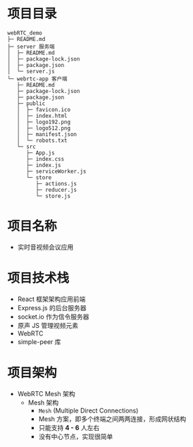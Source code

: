 # 项目目录
```
webRTC_demo
├─ README.md
├─ server 服务端
│  ├─ README.md
│  ├─ package-lock.json
│  ├─ package.json
│  └─ server.js
└─ webrtc-app 客户端
   ├─ README.md
   ├─ package-lock.json
   ├─ package.json
   ├─ public
   │  ├─ favicon.ico
   │  ├─ index.html
   │  ├─ logo192.png
   │  ├─ logo512.png
   │  ├─ manifest.json
   │  └─ robots.txt
   └─ src
      ├─ App.js
      ├─ index.css
      ├─ index.js
      ├─ serviceWorker.js
      └─ store
         ├─ actions.js
         ├─ reducer.js
         └─ store.js
```
# 项目名称

- 实时音视频会议应用

# 项目技术栈

- React 框架架构应用前端
- Express.js 的后台服务器
- socket.io 作为信令服务器
- 原声 JS 管理视频元素
- WebRTC
- simple-peer 库

# 项目架构

- WebRTC Mesh 架构
  - Mesh 架构
    - `Mesh` (Multiple Direct Connections) 
    - Mesh 方案，即多个终端之间两两连接，形成网状结构
    - 只能支持 **4 - 6** 人左右
    - 没有中心节点，实现很简单